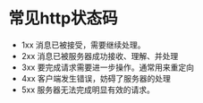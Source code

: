 # 常见http状态码

- 1xx 消息已被接受，需要继续处理。
- 2xx 消息已被服务器成功接收、理解、并处理
- 3xx 要完成请求需要进一步操作。通常用来重定向
- 4xx 客户端发生错误，妨碍了服务器的处理
- 5xx 服务器无法完成明显有效的请求。